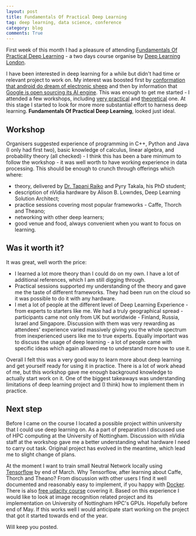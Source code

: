 ```yaml
---
layout: post
title: Fundamentals Of Practical Deep Learning
tag: deep learning, data science, conference
category: blog
comments: True
---
```


First week of this month I had a pleasure of attending [Fundamentals Of Practical Deep Learning](http://www.meetup.com/Deep-Learning-London/events/227511203/) - a two days course organise by [Deep Learning London](http://www.meetup.com/Deep-Learning-London/).

I have been interested in deep learning for a while but didn't had time or relevant project to work on. My interest was boosted first by [conformation that android do dream of electronic sheep](http://www.theguardian.com/technology/2015/jun/18/google-image-recognition-neural-network-androids-dream-electric-sheep) and then by information that [Google is open sourcing its AI engine](http://www.wired.com/2015/11/google-open-sources-its-artificial-intelligence-engine/). This was enough to get me started - I attended a few workshops, including [very practical](http://www.technottingham.com/events/2015/11/2/tech-nottingham-november-2015-rise-of-the-machines-fun-and-games-with-face-recognition) and [theoretical](http://www.meetup.com/PyData-London-Meetup/events/227267769/) one. At this stage I started to look for more more substantial effort to harness deep learning. **Fundamentals Of Practical Deep Learning**, looked just ideal.

## Workshop

Organisers suggested experience of programming in C++, Python and Java (I only had first two), basic knowledge of calculus, linear algebra, and probability theory (all checked) - I think this has been a bare minimum to follow the workshop - it was well worth to have working experience in data processing. This should be enough to crunch through offerings which where:

* theory, delivered by [Dr. Tapani Raiko](https://users.ics.aalto.fi/praiko/) and Pyry Takala, his PhD student;
* description of nVidia hardware by Alison B. Lowndes, Deep Learning Solution Architect;
* practice sessions covering most popular frameworks - Caffe, Thorch and Theano;
* networking with other deep learners;
* good venue and food, always convenient when you want to focus on learning.

## Was it worth it?

It was great, well worth the price: 

* I learned a lot more theory than I could do on my own. I have a lot of additional references, which I am still digging through.
* Practical sessions supported my understanding of the theory and gave me the taste of different frameworks. They had been run on the cloud so it was possible to do it with any hardware.
* I met a lot of people at the different level of Deep Learning	Experience - from experts to starters like me. We had a truly geographical spread - participants came not only from UK but worldwide - Finland, Russia, Israel and Singapore. Discussion with them was very rewarding as attendees' experience varied massively giving you the whole spectrum from inexperienced users like me to true experts. Equally important was to discuss the usage of deep learning - a lot of people came with specific ideas which again allowed me to understand more how to use it.

Overall I felt this was a very good way to learn more about deep learning and get yourself ready for using it in practice. There is a lot of work ahead of me, but this workshop gave me enough background knowledge to actually start work on it. One of the biggest takeaways was understanding limitations of deep learning project and (I think) how to implement them in practice.


## Next step

Before I came on the course I located a possible project within university that I could use deep learning on. As a part of preparation I discussed use of HPC computing at the University of Nottingham. Discussion with nVidia staff at the workshop gave me a better understanding what hardware I need to carry out task. Original project has evolved in the meantime, which lead me to slight change of plans.

At the moment I want to train small Neutral Network locally using [Tensorflow](https://www.tensorflow.org/) by end of March. Why Tensorflow, after learning about Caffe, Thorch and Theano? From discussion with other users I find it well documented and reasonably easy to implement, if you happy with [Docker](https://www.docker.com/). There is also [free udacity course](https://www.udacity.com/course/deep-learning--ud730) covering it. Based on this experience I would like to look at image recognition related project and its implementation on University of Nottingham HPC's GPUs. Hopefully before end of May. If this works well I would anticipate start working on the project that got it started towards end of the year.

Will keep you posted.
